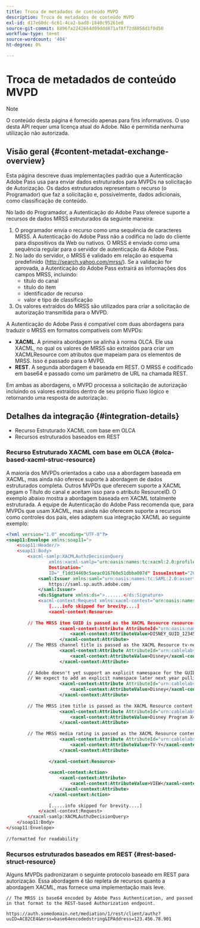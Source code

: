 ```yaml
---
title: Troca de metadados de conteúdo MVPD
description: Troca de metadados de conteúdo MVPD
exl-id: d17e60dc-6c61-4ca2-bad8-1840c95261e0
source-git-commit: 8896fa2242664d09ddd871af8f72d8858d1f0d50
workflow-type: tm+mt
source-wordcount: '404'
ht-degree: 0%

---
```


# Troca de metadados de conteúdo MVPD

>[!NOTE]
>
>O conteúdo desta página é fornecido apenas para fins informativos. O uso desta API requer uma licença atual do Adobe. Não é permitida nenhuma utilização não autorizada.

## Visão geral {#content-metadat-exchange-overview}

Esta página descreve duas implementações padrão que a Autenticação Adobe Pass usa para enviar dados estruturados para MVPDs na solicitação de Autorização.  Os dados estruturados representam o recurso (o Programador) que faz a solicitação e, possivelmente, dados adicionais, como classificação de conteúdo.

No lado do Programador, a Autenticação do Adobe Pass oferece suporte a recursos de dados MRSS estruturados da seguinte maneira:

1. O programador envia o recurso como uma sequência de caracteres MRSS. A Autenticação do Adobe Pass não a codifica no lado do cliente para dispositivos da Web ou nativos. O MRSS é enviado como uma sequência regular para o servidor de autenticação da Adobe Pass.
1. No lado do servidor, o MRSS é validado em relação ao esquema predefinido (http://search.yahoo.com/mrss/).  Se a validação for aprovada, a Autenticação do Adobe Pass extrairá as informações dos campos MRSS, incluindo:
   * título do canal
   * título do item
   * identificador de recurso
   * valor e tipo de classificação
1. Os valores extraídos do MRSS são utilizados para criar a solicitação de autorização transmitida para o MVPD.

A Autenticação do Adobe Pass é compatível com duas abordagens para traduzir o MRSS em formatos compatíveis com MVPDs:

* **XACML**.  A primeira abordagem se alinha à norma OLCA.  Ele usa XACML, no qual os valores de MRSS são extraídos para criar um XACMLResource com atributos que mapeiam para os elementos de MRSS.  Isso é passado para o MVPD.
* **REST**.  A segunda abordagem é baseada em REST.  O MRSS é codificado em base64 e passado como um parâmetro de URL na chamada REST.

Em ambas as abordagens, o MVPD processa a solicitação de autorização incluindo os valores extraídos dentro de seu próprio fluxo lógico e retornando uma resposta de autorização.

## Detalhes da integração {#integration-details}

* Recurso Estruturado XACML com base em OLCA
* Recursos estruturados baseados em REST

### Recurso Estruturado XACML com base em OLCA {#olca-based-xacml-struc-resource}

A maioria dos MVPDs orientados a cabo usa a abordagem baseada em XACML, mas ainda não oferece suporte à abordagem de dados estruturados completa.  Outros MVPDs que oferecem suporte a XACML pegam o Título do canal e aceitam isso para o atributo ResourceID. O exemplo abaixo mostra a abordagem baseada em XACML totalmente estruturada. A equipe de Autenticação do Adobe Pass recomenda que, para MVPDs que usam XACML, mas ainda não oferecem suporte a recursos como controles dos pais, eles adaptem sua integração XACML ao seguinte exemplo:

```XML
<?xml version="1.0" encoding="UTF-8"?>
<soap11:Envelope xmlns:soap11=">
    <soap11:Header/>
    <soap11:Body>
        <xacml-samlp:XACMLAuthzDecisionQuery
                xmlns:xacml-samlp="urn:oasis:names:tc:xacml:2.0:profile:saml2.0:v2:schema:protocol"
                Destination="
                ID="_f1dd34469c5aeac016760e51dbba007d" IssueInstant="2012-06-26T16:30:24.879Z" Version="2.0">
            <saml:Issuer xmlns:saml="urn:oasis:names:tc:SAML:2.0:assertion">
                https://saml.sp.auth.adobe.com/
            </saml:Issuer>
            <ds:Signature xmlns:ds=">.......</ds:Signature>
            <xacml-context:Request xmlns:xacml-context="urn:oasis:names:tc:xacml:2.0:context:schema:os">
                [....info skipped for brevity....]
                <xacml-context:Resource>
 
        // The MRSS item GUID is passed as the XACML Resource resource-id
                    <xacml-context:Attribute AttributeId="urn:oasis:names:tc:xacml:1.0:resource:resource-id">
                        <xacml-context:AttributeValue>DISNEY_GUID_12345</xacml-context:AttributeValue>
                    </xacml-context:Attribute>
        // The MRSS channel title is passed as the XACML Resource tv-network
                    <xacml-context:Attribute AttributeId="urn:cablelabs:ocla:1.0:attribute:content:tv-network">
                        <xacml-context:AttributeValue>Disney</xacml-context:AttributeValue>
                    </xacml-context:Attribute>
 
        // Adobe doesn't yet support an explicit namespace for the GUID, so we reuse the channel title as the GUID.  
        // We expect to add an explicit namespace later next year pulling it from the GUID scheme attribute.
                    <xacml-context:Attribute AttributeId="urn:cablelabs:ocla:1.0:attribute:content:id:namespace">
                        <xacml-context:AttributeValue>Disney</xacml-context:AttributeValue>
                    </xacml-context:Attribute>
 
        // The MRSS item title is passed as the XACML Resource content title
                    <xacml-context:Attribute AttributeId="urn:cablelabs:ocla:1.0:attribute:content:title">
                        <xacml-context:AttributeValue>Disney Program X</xacml-context:AttributeValue>
                    </xacml-context:Attribute>
 
        // The MRSS media rating is passed as the XACML Resource content rating 
                    <xacml-context:Attribute AttributeId="urn:cablelabs:ocla:1.0:attribute:content:rating:vchip">
                        <xacml-context:AttributeValue>TV-Y</xacml-context:AttributeValue>
                    </xacml-context:Attribute>
 
                </xacml-context:Resource>
 
                <xacml-context:Action>
                    <xacml-context:Attribute>
                        <xacml-context:AttributeValue>VIEW</xacml-context:AttributeValue>
                    </xacml-context:Attribute>
                </xacml-context:Action>
 
                [.....info skipped for brevity....]
            </xacml-context:Request>
        </xacml-samlp:XACMLAuthzDecisionQuery>
    </soap11:Body>
</soap11:Envelope>
 
//formatted for readability
```

### Recursos estruturados baseados em REST {#rest-based-struct-resource}

Alguns MVPDs padronizaram o seguinte protocolo baseado em REST para autorização. Essa abordagem é tão repleta de recursos quanto a abordagem XACML, mas fornece uma implementação mais leve.

`// The MRSS is base64 encoded by Adobe Pass Authentication, and passed in that format to the REST-based Authorization endpoint.`

`https://auth.somedomain.net/mediation/1/rest/client/authz?uuID=AC82CE4&mrss=base64encodedstring&IPAddress=123.456.78.901`

<!--
>[!RELATEDINFORMATION]
>* [User Metadata Exchange](/help/authentication/mvpd-user-metadata-exchng.md)
>* [Logout](/help/authentication/usecase-mvpd-logout.md)
>* [Programmer Integration Guide: Identifying Protected Resources](/help/authentication/identify-protected-resources.md)
>* [Programmer Integration Guide: User Metadata Exchange](/help/authentication/user-metadata.md)
-->
